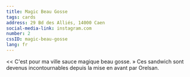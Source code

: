 ```yaml
---
title: Magic Beau Gosse
tags: cards
address: 29 Bd des Alliés, 14000 Caen
social-media-link: instagram.com
number: 2
cssID: magic-beau-gosse
lang: fr
---
```


<< C'est pour ma ville sauce magique beau gosse. » Ces sandwich sont devenus incontournables depuis la mise en avant par Orelsan.

